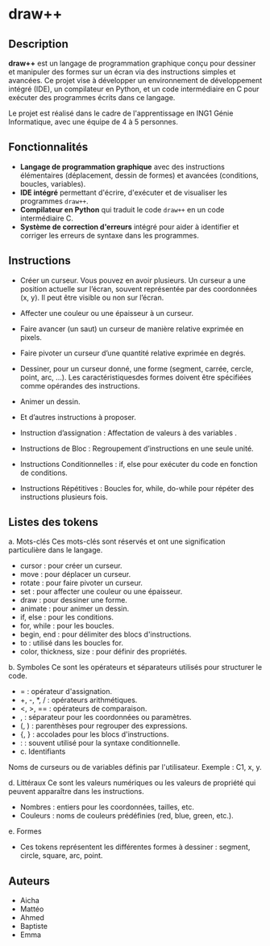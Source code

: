 # draw++

## Description

**draw++** est un langage de programmation graphique conçu pour dessiner et manipuler des formes sur un écran via des instructions simples et avancées. Ce projet vise à développer un environnement de développement intégré (IDE), un compilateur en Python, et un code intermédiaire en C pour exécuter des programmes écrits dans ce langage.

Le projet est réalisé dans le cadre de l'apprentissage en ING1 Génie Informatique, avec une équipe de 4 à 5 personnes.

## Fonctionnalités

- **Langage de programmation graphique** avec des instructions élémentaires (déplacement, dessin de formes) et avancées (conditions, boucles, variables).
- **IDE intégré** permettant d'écrire, d'exécuter et de visualiser les programmes `draw++`.
- **Compilateur en Python** qui traduit le code `draw++` en un code intermédiaire C.
- **Système de correction d'erreurs** intégré pour aider à identifier et corriger les erreurs de syntaxe dans les programmes.

## Instructions 

- Créer un curseur. Vous pouvez en avoir plusieurs. Un curseur a une position actuelle sur
l’écran, souvent représentée par des coordonnées (x, y). Il peut être visible ou non sur l’écran.
- Affecter une couleur ou une épaisseur à un curseur.
- Faire avancer (un saut) un curseur de manière relative exprimée en pixels.
- Faire pivoter un curseur d’une quantité relative exprimée en degrés.
- Dessiner, pour un curseur donné, une forme (segment, carrée, cercle, point, arc, ...). Les caractéristiquesdes formes doivent être spécifiées comme opérandes des instructions.
- Animer un dessin.
- Et d’autres instructions à proposer.

- Instruction d’assignation : Affectation de valeurs à des variables .
- Instructions de Bloc : Regroupement d’instructions en une seule unité.
- Instructions Conditionnelles : if, else pour exécuter du code en fonction de conditions.
- Instructions Répétitives : Boucles for, while, do-while pour répéter des instructions plusieurs
fois.

## Listes des tokens 

a. Mots-clés
Ces mots-clés sont réservés et ont une signification particulière dans le langage.
- cursor : pour créer un curseur.
- move : pour déplacer un curseur.
- rotate : pour faire pivoter un curseur.
- set : pour affecter une couleur ou une épaisseur.
- draw : pour dessiner une forme.
- animate : pour animer un dessin.
- if, else : pour les conditions.
- for, while : pour les boucles.
- begin, end : pour délimiter des blocs d'instructions.
- to : utilisé dans les boucles for.
- color, thickness, size : pour définir des propriétés.
  
b. Symboles
Ce sont les opérateurs et séparateurs utilisés pour structurer le code.
- = : opérateur d'assignation.
- +, -, *, / : opérateurs arithmétiques.
- <, >, == : opérateurs de comparaison.
- , : séparateur pour les coordonnées ou paramètres.
- (, ) : parenthèses pour regrouper des expressions.
- {, } : accolades pour les blocs d'instructions.
- : : souvent utilisé pour la syntaxe conditionnelle.
- c. Identifiants
  
Noms de curseurs ou de variables définis par l'utilisateur.
Exemple : C1, x, y.

d. Littéraux
Ce sont les valeurs numériques ou les valeurs de propriété qui peuvent apparaître dans les instructions.
- Nombres : entiers pour les coordonnées, tailles, etc.
- Couleurs : noms de couleurs prédéfinies (red, blue, green, etc.).

e. Formes
- Ces tokens représentent les différentes formes à dessiner : segment, circle, square, arc, point.

## Auteurs

- Aicha
- Mattéo
- Ahmed
- Baptiste
- Emma

